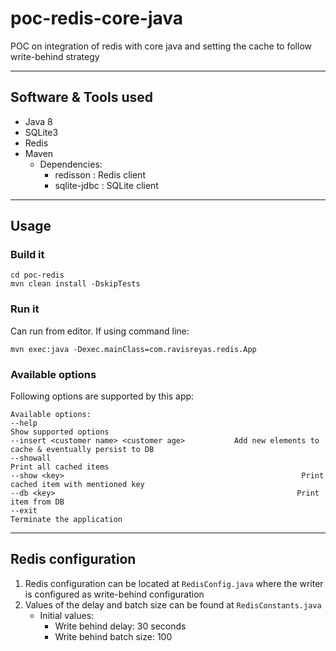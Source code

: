 # poc-redis-core-java
POC on integration of redis with core java and setting the cache to follow write-behind strategy

-------------------------------
## Software & Tools used
* Java 8
* SQLite3
* Redis
* Maven
  * Dependencies:
    * redisson : Redis client
    * sqlite-jdbc : SQLite client

-------------------------------
## Usage
### Build it
```
cd poc-redis
mvn clean install -DskipTests
```

### Run it
Can run from editor. If using command line:
```
mvn exec:java -Dexec.mainClass=com.ravisreyas.redis.App
```

### Available options
Following options are supported by this app:
```
Available options:
--help                                                                 Show supported options
--insert <customer name> <customer age>           Add new elements to cache & eventually persist to DB
--showall                                                              Print all cached items
--show <key>                                                     Print cached item with mentioned key
--db <key>                                                      Print item from DB
--exit                                                             Terminate the application
```

-------------------------------
## Redis configuration
1. Redis configuration can be located at `RedisConfig.java` where the writer is configured as write-behind configuration
2. Values of the delay and batch size can be found at `RedisConstants.java`
   * Initial values:
     * Write behind delay: 30 seconds
     * Write behind batch size: 100